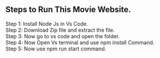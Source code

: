 ## Steps to Run This Movie Website. <br>
Step 1: Install Node Js in Vs Code. <br>
Step 2: Download Zip file and extract the file. <br>
Step 3: Now go to vs code and open the folder. <br>
Step 4: Now Open Vs terminal and use npm install Command. <br>
Step 5: Now use npm run start command. <br>
